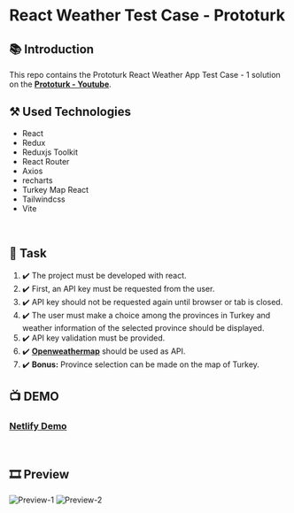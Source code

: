 # **React Weather Test Case - Prototurk**


## :books: **Introduction** 

This repo contains the Prototurk React Weather App Test Case - 1 solution on the **[Prototurk - Youtube](https://www.youtube.com/watch?v=tFg3mb7BpFE "Prototurk")**.

## :hammer_and_pick: **Used Technologies** 
- React
- Redux
- Reduxjs Toolkit
- React Router
- Axios
- recharts
- Turkey Map React
- Tailwindcss
- Vite
<br>

## :briefcase: **Task**

1. :heavy_check_mark: The project must be developed with react.
2. :heavy_check_mark: First, an API key must be requested from the user.
3. :heavy_check_mark: API key should not be requested again until browser or tab is closed.
4. :heavy_check_mark: The user must make a choice among the provinces in Turkey and weather information of the selected province should be displayed.
5. :heavy_check_mark: API key validation must be provided.
5. :heavy_check_mark: **[Openweathermap](https://openweathermap.org/ "Openweathermap")** should be used as API.
8. :heavy_check_mark: **Bonus:** Province selection can be made on the map of Turkey.


## :tv: **DEMO**

### [Netlify Demo]()

<br>

## :film_strip: **Preview**

![Preview-1](./src/assets/readme-imgs/preview-1.gif "Gif-1")
![Preview-2](./src/assets/readme-imgs/preview-2.gif "Gif-2")